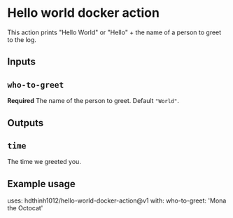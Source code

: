 # Hello world docker action

This action prints "Hello World" or "Hello" + the name of a person to greet to the log.

## Inputs

## `who-to-greet`

**Required** The name of the person to greet. Default `"World"`.

## Outputs

## `time`

The time we greeted you.

## Example usage

uses: hdthinh1012/hello-world-docker-action@v1
with:
  who-to-greet: 'Mona the Octocat'